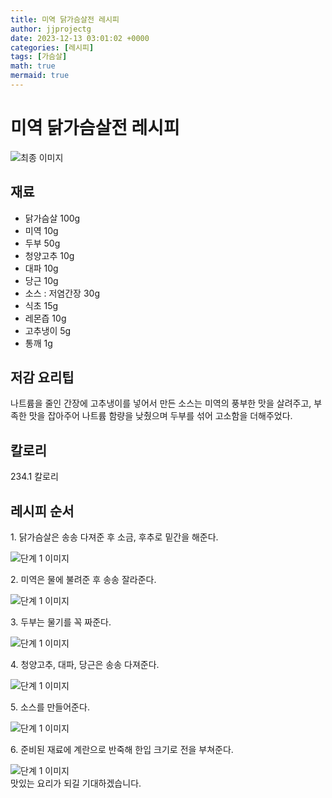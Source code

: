 ```yaml
---
title: 미역 닭가슴살전 레시피
author: jjprojectg
date: 2023-12-13 03:01:02 +0000
categories: [레시피]
tags: [가슴살]
math: true
mermaid: true
---
```

<meta name="og:type" content="website"/>
<meta charset="UTF-8"/>
<div class="header">
  <h1>미역 닭가슴살전 레시피</h1>
</div>

<div class="container my-4">
  <div class="row">
    <div class="col-12 col-md-6">
      <div class="recipe-image">
        <img src="http://www.foodsafetykorea.go.kr/uploadimg/cook/10_00363_2.png" class="step-image" alt="최종 이미지"/>
      </div>
    </div>
    <div class="col-12 col-md-6">
      <div class="ingredients">
        <h2>재료</h2>
        <ul class="card">
          <li> 닭가슴살 100g </li>
          <li>  미역 10g </li>
          <li>  두부 50g </li>
          <li>  청양고추 10g </li>
          <li>  대파 10g </li>
          <li>  당근 10g </li>
          <li> 소스 : 저염간장 30g </li>
          <li>  식초 15g </li>
          <li>  레몬즙 10g </li>
          <li>  고추냉이 5g </li>
          <li>  통깨 1g </li>
</ul>
      </div>
    </div>
    <div class="col-12 col-md-6">
      <div class="ingredients">
        <h2>저감 요리팁</h2>
        <div class="card"> 
          <p>
            나트륨을 줄인 간장에 고추냉이를 넣어서 만든 소스는 미역의 풍부한 맛을 살려주고, 부족한 맛을 잡아주어 나트륨 함량을 낮췄으며 두부를 섞어 고소함을 더해주었다.
          </p>
        </div>
      </div>
      <div class="ingredients">
        <h2>칼로리</h2>
        <div class="card"> 
          <p>
            234.1 칼로리
          </p>
        </div>
      </div>
    </div>
  </div>

  <h2 class="my-4">레시피 순서</h2>
  <div class="card recipe-card">
    <div class="card-body recipe-step">
      <p class="card-text step-description">1. 닭가슴살은 송송 다져준 후 소금, 후추로
밑간을 해준다.</p>
      <img src="http://www.foodsafetykorea.go.kr/uploadimg/cook/20_00363_01.png" alt="단계 1 이미지" class="step-image"/>
    </div>
  </div>
  <div class="card recipe-card">
    <div class="card-body recipe-step">
      <p class="card-text step-description">2. 미역은 물에 불려준 후 송송 잘라준다.</p>
      <img src="http://www.foodsafetykorea.go.kr/uploadimg/cook/20_00363_02.png" alt="단계 1 이미지" class="step-image"/>
    </div>
  </div>
  <div class="card recipe-card">
    <div class="card-body recipe-step">
      <p class="card-text step-description">3. 두부는 물기를 꼭 짜준다.</p>
      <img src="http://www.foodsafetykorea.go.kr/uploadimg/cook/20_00363_03.png" alt="단계 1 이미지" class="step-image"/>
    </div>
  </div>
  <div class="card recipe-card">
    <div class="card-body recipe-step">
      <p class="card-text step-description">4. 청양고추, 대파, 당근은 송송 다져준다.</p>
      <img src="http://www.foodsafetykorea.go.kr/uploadimg/cook/20_00363_04.png" alt="단계 1 이미지" class="step-image"/>
    </div>
  </div>
  <div class="card recipe-card">
    <div class="card-body recipe-step">
      <p class="card-text step-description">5. 소스를 만들어준다.</p>
      <img src="http://www.foodsafetykorea.go.kr/uploadimg/cook/20_00363_05.png" alt="단계 1 이미지" class="step-image"/>
    </div>
  </div>
  <div class="card recipe-card">
    <div class="card-body recipe-step">
      <p class="card-text step-description">6. 준비된 재료에 계란으로 반죽해 한입 크기로
전을 부쳐준다.</p>
      <img src="http://www.foodsafetykorea.go.kr/uploadimg/cook/20_00363_06.png" alt="단계 1 이미지" class="step-image"/>
    </div>
  </div>

</div>
맛있는 요리가 되길 기대하겠습니다.
